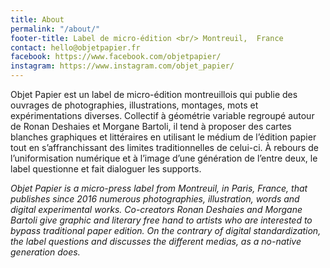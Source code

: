```yaml
---
title: About
permalink: "/about/"
footer-title: Label de micro-édition <br/> Montreuil,  France
contact: hello@objetpapier.fr
facebook: https://www.facebook.com/objetpapier/
instagram: https://www.instagram.com/objet_papier/
---
```


Objet Papier est un label de micro-édition montreuillois qui publie des ouvrages de photographies, illustrations, montages, mots et expérimentations diverses.
Collectif à géométrie variable regroupé autour de Ronan Deshaies et Morgane Bartoli, il tend à proposer des cartes blanches graphiques et littéraires en utilisant le médium de l’édition papier tout en s’affranchissant des limites traditionnelles de celui-ci.
À rebours de l’uniformisation numérique et à l’image d’une génération de l’entre deux, le label questionne et fait dialoguer les supports.  

*Objet Papier is a micro-press label from Montreuil, in Paris, France, that publishes since 2016 numerous photographies, illustration, words and digital experimental works. Co-creators Ronan Deshaies and Morgane Bartoli give graphic and literary free hand to artists who are interested to bypass traditional paper edition. On the contrary of digital standardization, the label questions and discusses the different medias, as a no-native generation does.*
